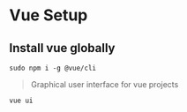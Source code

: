 # Vue Setup
## Install vue globally
```
sudo npm i -g @vue/cli
```
> Graphical user interface for vue projects
```
vue ui
```

